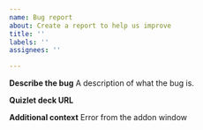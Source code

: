 ```yaml
---
name: Bug report
about: Create a report to help us improve
title: ''
labels: ''
assignees: ''

---
```


**Describe the bug**
A description of what the bug is.

**Quizlet deck URL**

**Additional context**
Error from the addon window

